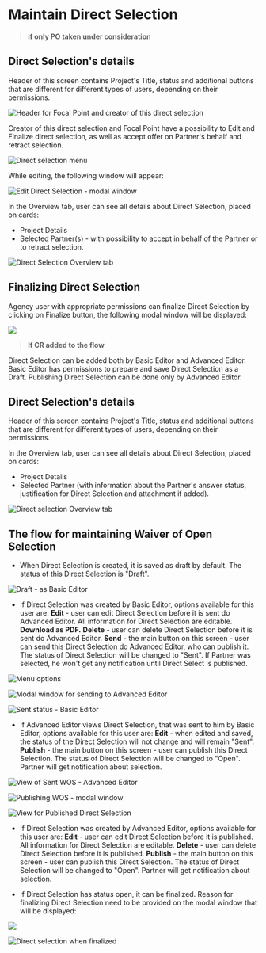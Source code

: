 # Maintain Direct Selection

> **if only PO taken under consideration**

## Direct Selection's details

Header of this screen contains Project's Title, status and additional buttons that are different for different types of users, depending on their permissions.

![Header for Focal Point and creator of this direct selection](../.gitbook/assets/screen-shot-2018-04-13-at-16.21.51.png)

Creator of this direct selection and Focal Point have a possibility to Edit and Finalize direct selection, as well as accept offer on Partner's behalf and retract selection.

![Direct selection menu](../.gitbook/assets/screen-shot-2018-04-13-at-16.21.56.png)

While editing, the following window will appear:

![Edit Direct Selection - modal window](../.gitbook/assets/screen-shot-2018-04-13-at-16.22.04.png)

In the Overview tab, user can see all details about Direct Selection, placed on cards:

* Project Details
* Selected Partner\(s\) - with possibility to accept in behalf of the Partner or to retract selection.

![Direct Selection Overview tab](../.gitbook/assets/screen-shot-2018-04-13-at-16.21.39.png)

## Finalizing Direct Selection

Agency user with appropriate permissions can finalize Direct Selection by clicking on Finalize button, the following modal window will be displayed:

![](../.gitbook/assets/screen-shot-2018-04-13-at-16.29.47.png)



> **If CR added to the flow**

Direct Selection can be added both by Basic Editor and Advanced Editor. Basic Editor has permissions to prepare and save Direct Selection as a Draft. Publishing Direct Selection can be done only by Advanced Editor.

## Direct Selection's details

Header of this screen contains Project's Title, status and additional buttons that are different for different types of users, depending on their permissions.

In the Overview tab, user can see all details about Direct Selection, placed on cards:

* Project Details
* Selected Partner \(with information about the Partner's answer status, justification for Direct Selection and attachment if added\). 

![Direct selection Overview tab](../.gitbook/assets/screen-shot-2018-04-13-at-16.48.27.png)

## The flow for maintaining Waiver of Open Selection

* When Direct Selection is created, it is saved as draft by default. The status of this Direct Selection is "Draft". 

![Draft - as Basic Editor](../.gitbook/assets/screen-shot-2018-04-13-at-16.49.59.png)

* If Direct Selection was created by Basic Editor, options available for this user are:  **Edit** - user can edit Direct Selection before it is sent do Advanced Editor. All information for Direct Selection are editable. **Download as PDF.** **Delete**  - user can delete Direct Selection before it is sent do Advanced Editor. **Send** - the main button on this screen - user can send this Direct Selection do Advanced Editor, who can publish it. The status of Direct Selection will be changed to "Sent". If Partner was selected, he won't get any notification until Direct Select is published.

![Menu options](../.gitbook/assets/screen-shot-2018-04-13-at-16.50.08.png)

![Modal window for sending to Advanced Editor](../.gitbook/assets/screen-shot-2018-04-13-at-16.54.34.png)

![Sent status - Basic Editor](../.gitbook/assets/screen-shot-2018-04-13-at-16.50.45.png)



* If Advanced Editor views Direct Selection, that was sent to him by Basic Editor, options available for this user are:  **Edit** - when edited and saved, the status of the Direct Selection will not change and will remain "Sent". **Publish** - the main button on this screen - user can publish this Direct Selection. The status of Direct Selection will be changed to "Open". Partner will get notification about selection.

![View of Sent WOS - Advanced Editor](../.gitbook/assets/screen-shot-2018-04-13-at-16.51.06.png)

![Publishing WOS - modal window](../.gitbook/assets/screen-shot-2018-04-13-at-16.56.58.png)

![View for Published Direct Selection](../.gitbook/assets/screen-shot-2018-04-13-at-16.57.51.png)



* If Direct Selection was created by Advanced Editor, options available for this user are:  **Edit** - user can edit Direct Selection before it is published. All information for Direct Selection are editable.  **Delete** - user can delete Direct Selection before it is published. **Publish** - the main button on this screen - user can publish this Direct Selection. The status of Direct Selection will be changed to "Open". Partner will get notification about selection.



* If Direct Selection has status open, it can be finalized. Reason for finalizing Direct Selection need to be provided on the modal window that will be displayed:

![](../.gitbook/assets/screen-shot-2018-04-16-at-10.34.41.png)

![Direct selection when finalized](../.gitbook/assets/screen-shot-2018-04-13-at-16.57.59.png)



